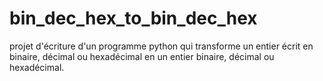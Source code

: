 # bin_dec_hex_to_bin_dec_hex
projet d'écriture d'un programme python qui transforme un entier écrit en binaire, décimal ou hexadécimal en un entier binaire, décimal ou hexadécimal.
